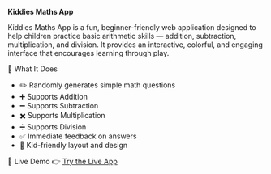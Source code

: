 **Kiddies Maths App**

Kiddies Maths App is a fun, beginner-friendly web application designed to help children practice basic arithmetic skills — addition, subtraction, multiplication, and division. It provides an interactive, colorful, and engaging interface that encourages learning through play.

 🧮 What It Does

- ✏️ Randomly generates simple math questions
- ➕ Supports Addition
- ➖ Supports Subtraction
- ✖️ Supports Multiplication
- ➗ Supports Division
- ✅ Immediate feedback on answers
- 🎯 Kid-friendly layout and design

🔗 Live Demo
👉 [Try the Live App](https://kiddiesmathsapp.netlify.app/)


